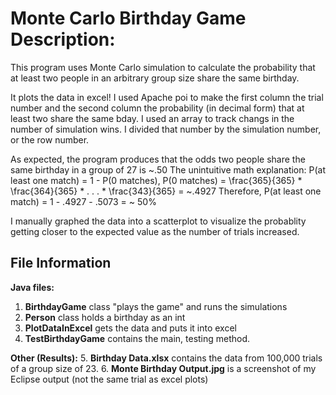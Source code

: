# Monte Carlo Birthday Game Description:

This program uses Monte Carlo simulation to calculate
the probability that at least two people in an arbitrary group size
share the same birthday.

It plots the data in excel!
I used Apache poi to make the first column the trial number
and the second column the probability (in decimal form)
that at least two share the same bday. I used an array to track 
changs in the number of simulation wins. I divided that number by 
the simulation number, or the row number.

As expected, the program produces that the odds two people 
share the same birthday in a group of 27 is ~.50 
The unintuitive math explanation: P(at least one match) = 1 - P(0 matches),
P(0 matches) = \frac{365}{365} * \frac{364}{365} * . . . * \frac{343}{365} = ~.4927
Therefore, P(at least one match) = 1 - .4927 - .5073 = ~ 50%

I manually graphed the data into a scatterplot to 
visualize the probablity getting closer to the expected
value as the number of trials increased.

## File Information

**Java files:**
1. **BirthdayGame** class "plays the game" and runs the simulations
2. **Person** class holds a birthday as an int
3. **PlotDataInExcel** gets the data and puts it into excel
4. **TestBirthdayGame** contains the main, testing method.

**Other (Results):**
5. **Birthday Data.xlsx** contains the data from 100,000 trials of a group size of 23. 
6. **Monte Birthday Output.jpg** is a screenshot of my Eclipse output (not the same trial as excel plots)

